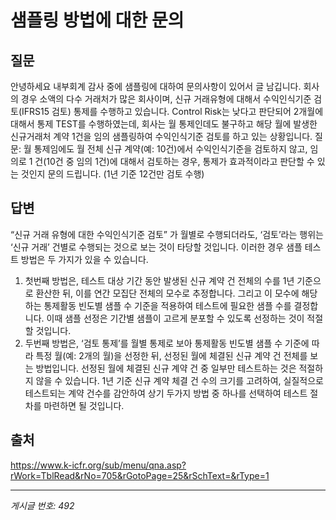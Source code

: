 # 샘플링 방법에 대한 문의

## 질문
안녕하세요
내부회계 감사 중에 샘플링에 대하여 문의사항이 있어서 글 남깁니다.
회사의 경우 소액의 다수 거래처가 많은 회사이며, 신규 거래유형에 대해서 수익인식기준 검토(IFRS15 검토) 통제를 수행하고 있습니다.
Control Risk는 낮다고 판단되어 2개월에 대해서 통제 TEST를 수행하였는데,
회사는 월 통제인데도 불구하고 해당 월에 발생한 신규거래처 계약 1건을 임의 샘플링하여 수익인식기준 검토를 하고 있는 상황입니다.
질문: 월 통제임에도 월 전체 신규 계약(예: 10건)에서 수익인식기준을 검토하지 않고, 임의로 1 건(10건 중 임의 1건)에 대해서
검토하는 경우, 통제가 효과적이라고 판단할 수 있는 것인지 문의 드립니다. (1년 기준 12건만 검토 수행)

## 답변
“신규 거래 유형에 대한 수익인식기준 검토” 가 월별로 수행되더라도, ‘검토’라는 행위는 ‘신규 거래’ 건별로 수행되는 것으로 보는 것이 타당할 것입니다.
이러한 경우 샘플 테스트 방법은 두 가지가 있을 수 있습니다.
1) 첫번째 방법은, 테스트 대상 기간 동안 발생된 신규 계약 건 전체의 수를 1년 기준으로 환산한 뒤, 이를 연간 모집단 전체의 모수로 추정합니다. 그리고 이 모수에 해당하는 통제활동 빈도별 샘플 수 기준을 적용하여 테스트에 필요한 샘플 수를 결정합니다. 이때 샘플 선정은 기간별 샘플이 고르게 분포할 수 있도록 선정하는 것이 적절할 것입니다.
2) 두번째 방법은, ‘검토 통제’를 월별 통제로 보아 통제활동 빈도별 샘플 수 기준에 따라 특정 월(예: 2개의 월)을 선정한 뒤, 선정된 월에 체결된 신규 계약 건 전체를 보는 방법입니다. 선정된 월에 체결된 신규 계약 건 중 일부만 테스트하는 것은 적절하지 않을 수 있습니다.
1년 기준 신규 계약 체결 건 수의 크기를 고려하여, 실질적으로 테스트되는 계약 건수를 감안하여 상기 두가지 방법 중 하나를 선택하여 테스트 절차를 마련하면 될 것입니다.

## 출처
https://www.k-icfr.org/sub/menu/qna.asp?rWork=TblRead&rNo=705&rGotoPage=25&rSchText=&rType=1

---
*게시글 번호: 492*
